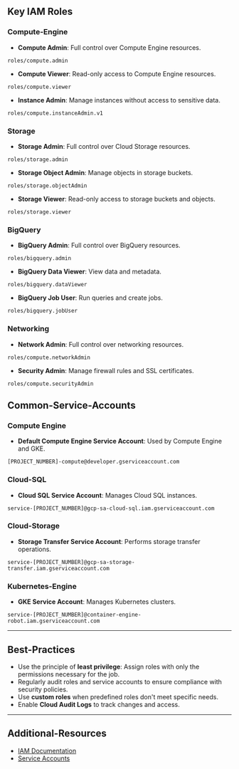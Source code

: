 
## Key IAM Roles

### Compute-Engine

- **Compute Admin**: Full control over Compute Engine resources.
```
roles/compute.admin
```

- **Compute Viewer**: Read-only access to Compute Engine resources.

```
roles/compute.viewer
```

- **Instance Admin**: Manage instances without access to sensitive data.

```
roles/compute.instanceAdmin.v1
```

### Storage

- **Storage Admin**: Full control over Cloud Storage resources.

```
roles/storage.admin
```

- **Storage Object Admin**: Manage objects in storage buckets.

```
roles/storage.objectAdmin
```

- **Storage Viewer**: Read-only access to storage buckets and objects.

```
roles/storage.viewer
```

### BigQuery

- **BigQuery Admin**: Full control over BigQuery resources.

```
roles/bigquery.admin
```

- **BigQuery Data Viewer**: View data and metadata.

```
roles/bigquery.dataViewer
```

- **BigQuery Job User**: Run queries and create jobs.

```
roles/bigquery.jobUser
```

### Networking

- **Network Admin**: Full control over networking resources.

```
roles/compute.networkAdmin
```

- **Security Admin**: Manage firewall rules and SSL certificates.

```
roles/compute.securityAdmin
```

## Common-Service-Accounts

### Compute Engine

- **Default Compute Engine Service Account**: Used by Compute Engine and GKE.

```
[PROJECT_NUMBER]-compute@developer.gserviceaccount.com
```

### Cloud-SQL

- **Cloud SQL Service Account**: Manages Cloud SQL instances.

```
service-[PROJECT_NUMBER]@gcp-sa-cloud-sql.iam.gserviceaccount.com
```

### Cloud-Storage

- **Storage Transfer Service Account**: Performs storage transfer operations.

```
service-[PROJECT_NUMBER]@gcp-sa-storage-transfer.iam.gserviceaccount.com
```

### Kubernetes-Engine

- **GKE Service Account**: Manages Kubernetes clusters.

```
service-[PROJECT_NUMBER]@container-engine-robot.iam.gserviceaccount.com
```

---
## Best-Practices

- Use the principle of **least privilege**: Assign roles with only the permissions necessary for the job.
- Regularly audit roles and service accounts to ensure compliance with security policies.
- Use **custom roles** when predefined roles don't meet specific needs.
- Enable **Cloud Audit Logs** to track changes and access.

---
## Additional-Resources

- [IAM Documentation](https://cloud.google.com/iam/docs)
- [Service Accounts](https://cloud.google.com/iam/docs/service-accounts)